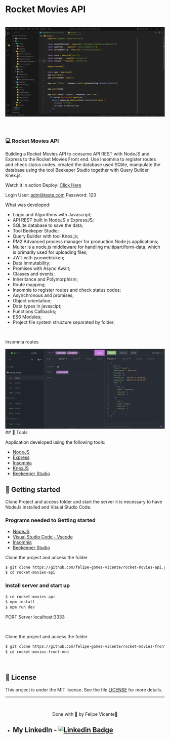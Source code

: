 # Rocket Movies API

<h1 align="center">
    <img alt="Rocket Movies API" title="API" src="/.github/backend.png" />
</h1>

<br>

### 💻 Rocket Movies API

Building a Rocket Movies API to consume API REST with NodeJS and Express to the 
Rocket Movies Front end.
Use Insomnia to register routes and check status codes. created the database used 
SQlite, manipulate the database using the tool Beekeper Studio together with Query 
Builder Knex.js.

Watch it in action Deploy: [Click Here](http://rocket-movies-front-end.vercel.app/)

Login User: adm@teste.com 
Password: 123

What was developed:

- Logic and Algorithms with Javascript;
- API REST built in NodeJS e ExpressJS;
- SQLite database to save the data;
- Tool Beekeper Studio;
- Query Builder with tool Knex.js;
- PM2 Advanced process manager for production Node.js applications;
- Multer is a node.js middleware for handling multipart/form-data, which is primarily used for uploading files;
- JWT with jsonwebtoken;
- Data immutability;
- Promises with Async Await;
- Classes and events;
- Inheritance and Polymorphism;
- Route mapping;
- Insomnia to register routes and check status codes;
- Asynchronous and promises;
- Object orientation;
- Data types in javascipt;
- Functions Callbacks;
- ES6 Modules;
- Project file system structure separated by folder;
 
<br />

 <p>Insomnia routes</p>
<img alt="Insomnia" title="Insomnia" src="./.github/insomnia.png" />

<br />
## 🧪 Tools

Application developed using the following tools:

- [NodeJS](https://nodejs.org/en/)
- [Express](https://expressjs.com/pt-br/)
- [Insomnia](https://insomnia.rest/download)
- [KnexJS](http://knexjs.org/)
- [Beekeeper Studio](https://www.beekeeperstudio.io/)

## 🚀 Getting started

Clone Project and access folder and start the server it is necessary to have NodeJs
installed and Visual Studio Code.

### Programs needed to Getting started

- [NodeJS](https://nodejs.org/en/)
- [Visual Studio Code - Vscode](https://code.visualstudio.com/)
- [Insomnia](https://insomnia.rest/download)
- [Beekeeper Studio](https://www.beekeeperstudio.io/)
  
Clone the project and access the folder

```bash
$ git clone https://github.com/felipe-gomes-vicente/rocket-movies-api.git
$ cd rocket-movies-api
```

### Install server and start up

```bash
$ cd rocket-movies-api
$ npm install
$ npm run dev
```
PORT Server localhost:3333

<br />

Clone the project and access the folder

```bash
$ git clone https://github.com/felipe-gomes-vicente/rocket-movies-front-end.git
$ cd rocket-movies-front-end
```

<br />

## 📝 License

This project is under the MIT license. See the file [LICENSE](LICENSE) for more details.

---

&nbsp;

<p align="center">Done with 💜 by Felipe Vicente👋</p>

- ## My LinkedIn - [![Linkedin Badge](https://img.shields.io/badge/-FelipeVicente-blue?style=flat-square&logo=Linkedin&logoColor=white&link=https://www.linkedin.com/in/felipe-gomes-vicente/)](https://www.linkedin.com/in/felipe-gomes-vicente/)
